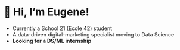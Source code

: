 # 👋 Hi, I’m Eugene!
- Currently a School 21 (Ecole 42) student
- A data-driven digital-marketing specialist moving to Data Science
- **Looking for a DS/ML internship**
